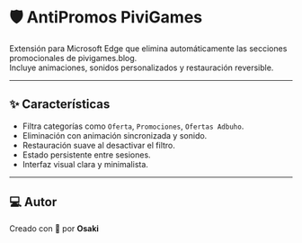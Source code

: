 # 🛡️ AntiPromos PiviGames

Extensión para Microsoft Edge que elimina automáticamente las secciones promocionales de pivigames.blog.  
Incluye animaciones, sonidos personalizados y restauración reversible.

---

## ✨ Características

- Filtra categorías como `Oferta`, `Promociones`, `Ofertas Adbuho`.
- Eliminación con animación sincronizada y sonido.
- Restauración suave al desactivar el filtro.
- Estado persistente entre sesiones.
- Interfaz visual clara y minimalista.

---

## 💻 Autor

Creado con 💜 por **Osaki**
